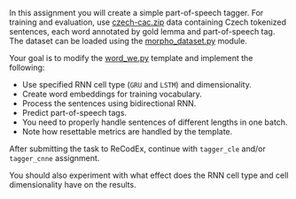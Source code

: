 In this assignment you will create a simple part-of-speech tagger.
For training and evaluation, use
[czech-cac.zip](https://ufal.mff.cuni.cz/~straka/courses/npfl114/1718/czech-cac.zip)
data containing Czech tokenized sentences, each word annotated by gold lemma
and part-of-speech tag. The dataset can be loaded using the
[morpho_dataset.py](https://github.com/ufal/npfl114/tree/master/labs/08/morpho_dataset.py)
module.

Your goal is to modify the
[word_we.py](https://github.com/ufal/npfl114/tree/master/labs/08/word_we.py)
template and implement the following:
- Use specified RNN cell type (`GRU` and `LSTM`) and dimensionality.
- Create word embeddings for training vocabulary.
- Process the sentences using bidirectional RNN.
- Predict part-of-speech tags.
- You need to properly handle sentences of different lengths in one batch.
- Note how resettable metrics are handled by the template.

After submitting the task to ReCodEx, continue with `tagger_cle` and/or
`tagger_cnne` assignment.

You should also experiment with what effect does the RNN cell type and
cell dimensionality have on the results.
